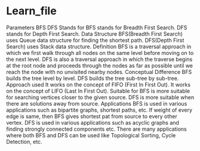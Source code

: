 # Learn_file

Parameters	BFS	DFS
Stands for	BFS stands for Breadth First Search.	DFS stands for Depth First Search.
Data Structure	BFS(Breadth First Search) uses Queue data structure for finding the shortest path.	DFS(Depth First Search) uses Stack data structure.
Definition	BFS is a traversal approach in which we first walk through all nodes on the same level before moving on to the next level.  	DFS is also a traversal approach in which the traverse begins at the root node and proceeds through the nodes as far as possible until we reach the node with no unvisited nearby nodes.
Conceptual Difference	BFS builds the tree level by level.	DFS builds the tree sub-tree by sub-tree.
Approach used	It works on the concept of FIFO (First In First Out). 	It works on the concept of LIFO (Last In First Out).
Suitable for	BFS is more suitable for searching vertices closer to the given source.	DFS is more suitable when there are solutions away from source.
Applications	BFS is used in various applications such as bipartite graphs, shortest paths, etc. If weight of every edge is same, then BFS gives shortest pat from source to every other vertex.	DFS is used in various applications such as acyclic graphs and finding strongly connected components etc. There are many applications where both BFS and DFS can be used like Topological Sorting, Cycle Detection, etc.
